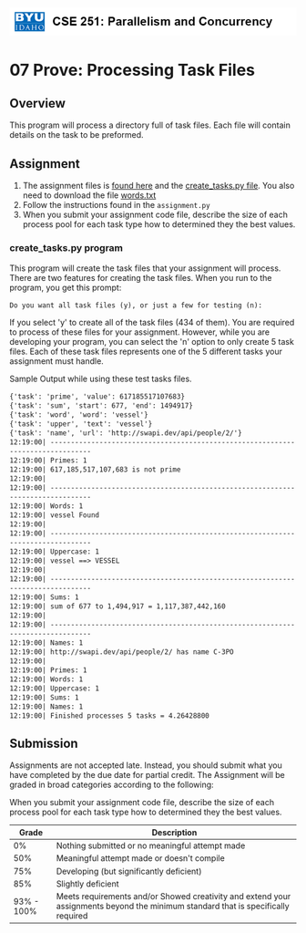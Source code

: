 ![](../site/banner.png)

# 07 Prove: Processing Task Files

## Overview

This program will process a directory full of task files.  Each file will contain details on the task to be preformed.

## Assignment

1. The assignment files is [found here](assignment/assignment.py) and the [create_tasks.py file](assignment/create_tasks.py).  You also need to download the file [words.txt](assignment/words.txt)
1. Follow the instructions found in the `assignment.py`
1. When you submit your assignment code file, describe the size of each process pool for each task type how to determined they the best values.

### create_tasks.py program

This program will create the task files that your assignment will process.  There are two features for creating the task files.  When you run to the program, you get this prompt:

```
Do you want all task files (y), or just a few for testing (n): 
```

If you select 'y' to create all of the task files (434 of them).  You are required to process of these files for your assignment.  However, while you are developing your program, you can select the 'n' option to only create 5 task files.  Each of these task files represents one of the 5 different tasks your assignment must handle.

Sample Output while using these test tasks files.

```
{'task': 'prime', 'value': 617185517107683}
{'task': 'sum', 'start': 677, 'end': 1494917}
{'task': 'word', 'word': 'vessel'}
{'task': 'upper', 'text': 'vessel'}
{'task': 'name', 'url': 'http://swapi.dev/api/people/2/'}
12:19:00| --------------------------------------------------------------------------------
12:19:00| Primes: 1
12:19:00| 617,185,517,107,683 is not prime
12:19:00|  
12:19:00| --------------------------------------------------------------------------------
12:19:00| Words: 1
12:19:00| vessel Found
12:19:00|
12:19:00| --------------------------------------------------------------------------------
12:19:00| Uppercase: 1
12:19:00| vessel ==> VESSEL
12:19:00|
12:19:00| --------------------------------------------------------------------------------
12:19:00| Sums: 1
12:19:00| sum of 677 to 1,494,917 = 1,117,387,442,160
12:19:00|
12:19:00| --------------------------------------------------------------------------------
12:19:00| Names: 1
12:19:00| http://swapi.dev/api/people/2/ has name C-3PO
12:19:00|
12:19:00| Primes: 1
12:19:00| Words: 1
12:19:00| Uppercase: 1
12:19:00| Sums: 1
12:19:00| Names: 1
12:19:00| Finished processes 5 tasks = 4.26428800
```

## Submission

Assignments are not accepted late. Instead, you should submit what you have completed by the due date for partial credit. The Assignment will be graded in broad categories according to the following:

When you submit your assignment code file, describe the size of each process pool for each task type how to determined they the best values.


| Grade | Description |
|-------|-------------|
| 0% | Nothing submitted or no meaningful attempt made |
| 50% | Meaningful attempt made or doesn't compile |
| 75% | Developing (but significantly deficient) |
| 85% | Slightly deficient |
| 93% - 100%| Meets requirements and/or Showed creativity and extend your assignments beyond the minimum standard that is specifically required |

